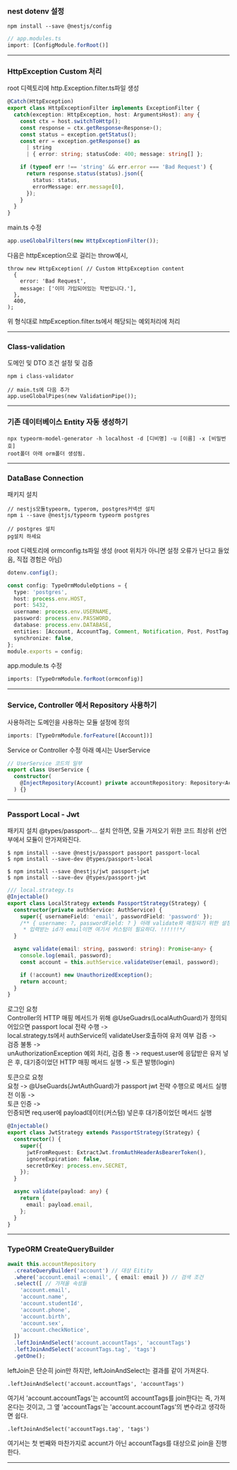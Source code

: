 ### nest dotenv 설정
```
npm install --save @nestjs/config
```
```typescript
// app.modules.ts
import: [ConfigModule.forRoot()]
```
---
### HttpException Custom 처리
root 디렉토리에
http.Exception.filter.ts파일 생성
```typescript
@Catch(HttpException)
export class HttpExceptionFilter implements ExceptionFilter {
  catch(exception: HttpException, host: ArgumentsHost): any {
    const ctx = host.switchToHttp();
    const response = ctx.getResponse<Response>();
    const status = exception.getStatus();
    const err = exception.getResponse() as
      | string
      | { error: string; statusCode: 400; message: string[] };

    if (typeof err !== 'string' && err.error === 'Bad Request') {
      return response.status(status).json({
        status: status,
        errorMessage: err.message[0],
      });
    }
  }
}
```
main.ts 수정
```typescript
app.useGlobalFilters(new HttpExceptionFilter());
```
다음은 httpException으로 걸리는 throw예시,
```
throw new HttpException( // Custom HttpException content
  {
    error: 'Bad Request',
    message: ['이미 가입되어있는 학번입니다.'],
  },
  400,
);
```
위 형식대로 httpException.filter.ts에서 해당되는 예외처리에 처리

---
### Class-validation
도메인 및 DTO 조건 설정 및 검증
```
npm i class-validator

// main.ts에 다음 추가
app.useGlobalPipes(new ValidationPipe());
```
---
### 기존 데이터베이스 Entity 자동 생성하기
```
npx typeorm-model-generator -h localhost -d [디비명] -u [이름] -x [비밀번호]
root폴더 아래 orm폴더 생성됨.
```
---
### DataBase Connection
패키지 설치
```
// nestjs모듈typeorm, typerom, postgres커넥션 설치
npm i --save @nestjs/typeorm typeorm postgres

// postgres 설치
pg설치 하세요
```
root 디렉토리에 ormconfig.ts파일 생성
(root 위치가 아니면 설정 오류가 난다고 들었음, 직접 경험은 아님)
```typescript
dotenv.config();

const config: TypeOrmModuleOptions = {
  type: 'postgres',
  host: process.env.HOST,
  port: 5432,
  username: process.env.USERNAME,
  password: process.env.PASSWORD,
  database: process.env.DATABASE,
  entities: [Account, AccountTag, Comment, Notification, Post, PostTag, Tag],
  synchronize: false,
};
module.exports = config;
```
app.module.ts 수정
```typescript
imports: [TypeOrmModule.forRoot(ormconfig)]
```
---
### Service, Controller 에서 Repository 사용하기
사용하려는 도메인을 사용하는 모듈 설정에 정의
```typescript
imports: [TypeOrmModule.forFeature([Account])]
```
Service or Controller 수정
아래 예시는 UserService
```typescript
// UserService 코드의 일부
export class UserService {
  constructor(
    @InjectRepository(Account) private accountRepository: Repository<Account>,
  ) {}

```
---
### Passport Local - Jwt
패키지 설치
@types/passport-... 설치 안하면, 모듈 가져오기 위한 코드 최상위 선언부에서 모듈이 안가져와진다.
```
$ npm install --save @nestjs/passport passport passport-local
$ npm install --save-dev @types/passport-local

$ npm install --save @nestjs/jwt passport-jwt
$ npm install --save-dev @types/passport-jwt
```
``` typescript
/// local.strategy.ts
@Injectable()
export class LocalStrategy extends PassportStrategy(Strategy) {
  constructor(private authService: AuthService) {
    super({ usernameField: 'email', passwordField: 'password' });
    /** { username: ?, passwordField: ? } 아래 validate와 매칭되기 위한 설정
     * 입력받는 id가 email이면 여기서 커스텀이 필요하다. !!!!!!*/
  }

  async validate(email: string, password: string): Promise<any> {
    console.log(email, password);
    const account = this.authService.validateUser(email, password);

    if (!account) new UnauthorizedException();
    return account;
  }
}
```
로그인 요청  
Controller의 HTTP 매핑 메서드가 위해 @UseGuadrs(LocalAuthGuard)가 정의되어있으면 passport local 전략 수행 ->  
local.strategy.ts에서 authService의 validateUser호출하여 유저 여부 검증 ->    
  검증 불통 ->  
unAuthorizationException 예외 처리, 검증 통 -> 
request.user에 응답받은 유저 넣은 후, 대기중이었던 HTTP 매핑 메서드 실행 -> 토큰 발행(login)

토큰으로 요청  
요청 -> @UseGuards(JwtAuthGuard)가 passport jwt 전략 수행으로 메서드 실행 전 이동 ->  
토큰 인증 ->  
인증되면 req.user에 payload데이터(커스텀) 넣은후 대기중이었던 메서드 실행

```typescript
@Injectable()
export class JwtStrategy extends PassportStrategy(Strategy) {
  constructor() {
    super({
      jwtFromRequest: ExtractJwt.fromAuthHeaderAsBearerToken(),
      ignoreExpiration: false,
      secretOrKey: process.env.SECRET,
    });
  }

  async validate(payload: any) {
    return {
      email: payload.email,
    };
  }
}
```
---
### TypeORM CreateQueryBuilder
```typescript
await this.accountRepository
  .createQueryBuilder('account') // 대상 Eitity
  .where('account.email =:email', { email: email }) // 검색 조건
  .select([ // 가져올 속성들
    'account.email',
    'account.name',
    'account.studentId',
    'account.phone',
    'account.birth',
    'account.sex',
    'account.checkNotice',
  ])
  .leftJoinAndSelect('account.accountTags', 'accountTags')
  .leftJoinAndSelect('accountTags.tag', 'tags')
  .getOne();
```
leftJoin은 단순히 join만 하지만, leftJoinAndSelect는 결과를 같이 가져온다.
```
.leftJoinAndSelect('account.accountTags', 'accountTags')
```
 여기서 'account.accountTags'는 account의 accountTags를 join한다는 즉,
가져온다는 것이고, 그 옆 'accountTags'는 'account.accountTags'의 변수라고
생각하면 쉽다.
```
.leftJoinAndSelect('accountTags.tag', 'tags')
```
 여기서는 첫 번째와 마찬가지로 accunt가 아닌 accountTags를 대상으로 join을 진행한다.

---
<!-- ### TypeORM Composite Primary Key
```typescript
@Index('account_tag_pkey', ['id'], { unique: true })
@Index('account_tag_composite_pkey', ['account', 'tag'], { unique: true })
@Entity('account_tag', { schema: 'public' })
export class AccountTag {
  constructor(account: Account, tag: Tag) {
    this.account = account;
    this.tag = tag;
  }

  @PrimaryGeneratedColumn({ type: 'integer', name: 'id' })
  id: number;

  @ManyToOne(() => Account, (account) => account.accountTags, {
    onDelete: 'CASCADE',
    onUpdate: 'CASCADE',
  })
  @JoinColumn([{ name: 'account_id', referencedColumnName: 'id' }])
  account: Account;

  @ManyToOne(() => Tag, (tag) => tag.accountTags, {
    onDelete: 'CASCADE',
    onUpdate: 'CASCADE',
  })
  @JoinColumn([{ name: 'tag_id', referencedColumnName: 'id' }])
  tag: Tag;
}
```
위 도메인은 Account - AccountTag - Tag 의 다대다 관계를  
one to many, many to one으로 풀어서 account와 tag를 갖는 테이블이다.
여기서 예로 account: 3, tag: 4의 데이터가 중복으로 들어가는 문제를 위해 account와 tag를 composite PK로 설정할 수 있다.  
위 도메인 코드의 2번 라인이 해당 내용을 설정하는 부분이다. -->
